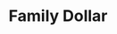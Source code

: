 ---
title: "Family Dollar"
url: /dearborn-heights/family-dollar-van-born-road/
shop: variety store
---